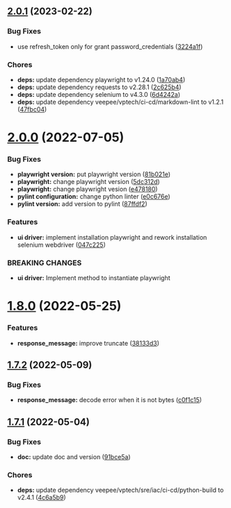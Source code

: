 ## [2.0.1](https://git.vptech.eu/veepee/vptech/qa/quality-toolkit/compare/2.0.0...2.0.1) (2023-02-22)


### Bug Fixes

* use refresh_token only for grant password_credentials ([3224a1f](https://git.vptech.eu/veepee/vptech/qa/quality-toolkit/commit/3224a1f4b33ed0532038ac9b74ff9d74cc969ab7))


### Chores

* **deps:** update dependency playwright to v1.24.0 ([1a70ab4](https://git.vptech.eu/veepee/vptech/qa/quality-toolkit/commit/1a70ab46b3f37cfb73aefe8a7d4de97dfeabec60))
* **deps:** update dependency requests to v2.28.1 ([2c625b4](https://git.vptech.eu/veepee/vptech/qa/quality-toolkit/commit/2c625b48057a92e37d01b85e34f24e920dc5b226))
* **deps:** update dependency selenium to v4.3.0 ([6d4242a](https://git.vptech.eu/veepee/vptech/qa/quality-toolkit/commit/6d4242a0d2002acf01c5b87eed493ecfa4863a89))
* **deps:** update dependency veepee/vptech/ci-cd/markdown-lint to v1.2.1 ([47fbc04](https://git.vptech.eu/veepee/vptech/qa/quality-toolkit/commit/47fbc048fc87b55400a446ca2590b156232cc204))

# [2.0.0](https://git.vptech.eu/veepee/vptech/qa/quality-toolkit/compare/1.8.0...2.0.0) (2022-07-05)


### Bug Fixes

* **playwright version:** put playwright version ([81b021e](https://git.vptech.eu/veepee/vptech/qa/quality-toolkit/commit/81b021e50d4645ef33ed72fd8ee184edf34660bb))
* **playwright:** change playwright version ([5dc312d](https://git.vptech.eu/veepee/vptech/qa/quality-toolkit/commit/5dc312d0423234c02249c9456d25196914e0102f))
* **playwright:** change playwright vesion ([e478180](https://git.vptech.eu/veepee/vptech/qa/quality-toolkit/commit/e4781804adbd6c67733aac8a2c62f2458b902760))
* **pylint configuration:** change python linter ([e0c676e](https://git.vptech.eu/veepee/vptech/qa/quality-toolkit/commit/e0c676e0dfb3b791bad4ab633fb45b84dd20b648))
* **pylint version:** add version to pylint ([87ffdf2](https://git.vptech.eu/veepee/vptech/qa/quality-toolkit/commit/87ffdf2db36e1bc4e3d3a6df6794508f84b0a3e2))


### Features

* **ui driver:** implement installation playwright and rework installation selenium webdriver ([047c225](https://git.vptech.eu/veepee/vptech/qa/quality-toolkit/commit/047c225676069404c00c2cdc40efddf7cd63cdd3))


### BREAKING CHANGES

* **ui driver:** Implement method to instantiate playwright

# [1.8.0](https://git.vptech.eu/veepee/vptech/qa/quality-toolkit/compare/1.7.2...1.8.0) (2022-05-25)


### Features

* **response_message:** improve truncate ([38133d3](https://git.vptech.eu/veepee/vptech/qa/quality-toolkit/commit/38133d3d7d92e1854d6fed14e002a76df4134a61))

## [1.7.2](https://git.vptech.eu/veepee/vptech/qa/quality-toolkit/compare/1.7.1...1.7.2) (2022-05-09)


### Bug Fixes

* **response_message:** decode error when it is not bytes ([c0f1c15](https://git.vptech.eu/veepee/vptech/qa/quality-toolkit/commit/c0f1c15530528d9aee1a8a598bb760ca3e21944c))

## [1.7.1](https://git.vptech.eu/veepee/vptech/qa/quality-toolkit/compare/1.7.0...1.7.1) (2022-05-04)


### Bug Fixes

* **doc:** update doc and version ([91bce5a](https://git.vptech.eu/veepee/vptech/qa/quality-toolkit/commit/91bce5a2dd1f7632f45dfab0ad37c311207c9e5f))


### Chores

* **deps:** update dependency veepee/vptech/sre/iac/ci-cd/python-build to v2.4.1 ([4c6a5b9](https://git.vptech.eu/veepee/vptech/qa/quality-toolkit/commit/4c6a5b9bd4fc137f98467ca0ea0b500406d83a96))

